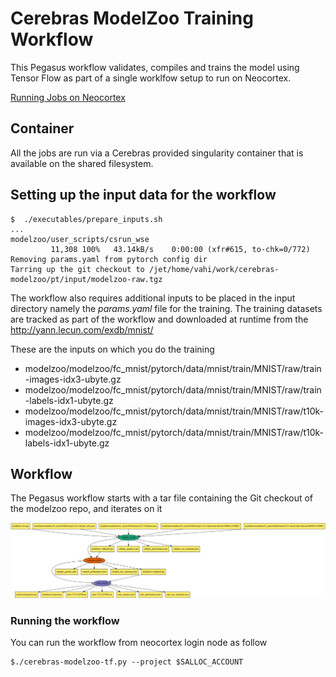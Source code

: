 # Cerebras ModelZoo Training Workflow

This Pegasus workflow validates, compiles and trains the model
using Tensor Flow as part of a single worklfow setup to run on Neocortex.


[Running Jobs on Neocortex](https://portal.neocortex.psc.edu/docs/running-jobs.html) 


## Container
All the jobs are run via a Cerebras provided singularity container that is 
available on the shared filesystem.

## Setting up the input data for the workflow 

```
$  ./executables/prepare_inputs.sh 
...
modelzoo/user_scripts/csrun_wse
         11,308 100%   43.14kB/s    0:00:00 (xfr#615, to-chk=0/772)
Removing params.yaml from pytorch config dir
Tarring up the git checkout to /jet/home/vahi/work/cerebras-modelzoo/pt/input/modelzoo-raw.tgz
```

The workflow also requires additional inputs to be placed in the input directory namely
the *params.yaml* file for the training. The training datasets are tracked as part of the workflow
and downloaded at runtime from the http://yann.lecun.com/exdb/mnist/ 

These are the inputs on which you do the training 

* modelzoo/modelzoo/fc_mnist/pytorch/data/mnist/train/MNIST/raw/train-images-idx3-ubyte.gz
* modelzoo/modelzoo/fc_mnist/pytorch/data/mnist/train/MNIST/raw/train-labels-idx1-ubyte.gz
* modelzoo/modelzoo/fc_mnist/pytorch/data/mnist/train/MNIST/raw/t10k-images-idx3-ubyte.gz
* modelzoo/modelzoo/fc_mnist/pytorch/data/mnist/train/MNIST/raw/t10k-labels-idx1-ubyte.gz



## Workflow

The Pegasus workflow starts with a tar file containing the Git checkout of 
the modelzoo repo, and iterates on it

![Pegasus Cerebras ModelZoo PyTorch Training Example Workflow ](./images/workflow.png)

### Running the workflow

You can run the workflow from neocortex login node as follow

```
$./cerebras-modelzoo-tf.py --project $SALLOC_ACCOUNT
```
